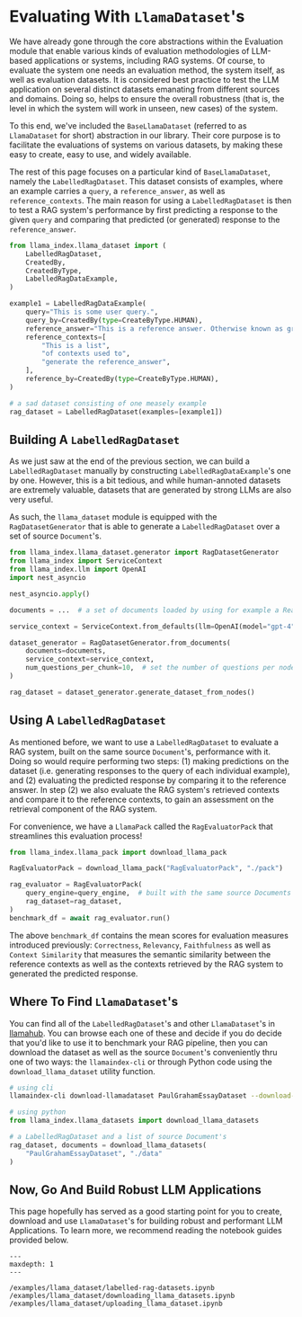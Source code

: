 # Evaluating With `LlamaDataset`'s

We have already gone through the core abstractions within the Evaluation module that
enable various kinds of evaluation methodologies of LLM-based applications or systems, including RAG systems. Of course, to evaluate the system one needs an
evaluation method, the system itself, as well as evaluation datasets. It is
considered best practice to test the LLM application on several distinct datasets
emanating from different sources and domains. Doing so, helps to ensure the overall
robustness (that is, the level in which the system will work in unseen, new cases) of
the system.

To this end, we've included the `BaseLlamaDataset` (referred to as `LlamaDataset`
for short) abstraction in our library. Their core purpose is to facilitate the
evaluations of systems on various datasets, by making these easy to create, easy
to use, and widely available.

The rest of this page focuses on a particular kind of `BaseLlamaDataset`, namely
the `LabelledRagDataset`. This dataset consists of examples, where an example
carries a `query`, a `reference_answer`, as well as `reference_contexts`. The main
reason for using a `LabelledRagDataset` is then to test a RAG system's performance
by first predicting a response to the given `query` and comparing that predicted
(or generated) response to the `reference_answer`.

```python
from llama_index.llama_dataset import (
    LabelledRagDataset,
    CreatedBy,
    CreatedByType,
    LabelledRagDataExample,
)

example1 = LabelledRagDataExample(
    query="This is some user query.",
    query_by=CreatedBy(type=CreateByType.HUMAN),
    reference_answer="This is a reference answer. Otherwise known as ground-truth answer.",
    reference_contexts=[
        "This is a list",
        "of contexts used to",
        "generate the reference_answer",
    ],
    reference_by=CreatedBy(type=CreateByType.HUMAN),
)

# a sad dataset consisting of one measely example
rag_dataset = LabelledRagDataset(examples=[example1])
```

## Building A `LabelledRagDataset`

As we just saw at the end of the previous section, we can build a `LabelledRagDataset`
manually by constructing `LabelledRagDataExample`'s one by one. However, this is
a bit tedious, and while human-annoted datasets are extremely valuable, datasets
that are generated by strong LLMs are also very useful.

As such, the `llama_dataset` module is equipped with the `RagDatasetGenerator` that
is able to generate a `LabelledRagDataset` over a set of source `Document`'s.

```python
from llama_index.llama_dataset.generator import RagDatasetGenerator
from llama_index import ServiceContext
from llama_index.llm import OpenAI
import nest_asyncio

nest_asyncio.apply()

documents = ...  # a set of documents loaded by using for example a Reader

service_context = ServiceContext.from_defaults(llm=OpenAI(model="gpt-4"))

dataset_generator = RagDatasetGenerator.from_documents(
    documents=documents,
    service_context=service_context,
    num_questions_per_chunk=10,  # set the number of questions per nodes
)

rag_dataset = dataset_generator.generate_dataset_from_nodes()
```

## Using A `LabelledRagDataset`

As mentioned before, we want to use a `LabelledRagDataset` to evaluate a RAG
system, built on the same source `Document`'s, performance with it. Doing so would
require performing two steps: (1) making predictions on the dataset (i.e. generating
responses to the query of each individual example), and (2) evaluating the predicted
response by comparing it to the reference answer. In step (2) we also evaluate the
RAG system's retrieved contexts and compare it to the reference contexts, to gain
an assessment on the retrieval component of the RAG system.

For convenience, we have a `LlamaPack` called the `RagEvaluatorPack` that
streamlines this evaluation process!

```python
from llama_index.llama_pack import download_llama_pack

RagEvaluatorPack = download_llama_pack("RagEvaluatorPack", "./pack")

rag_evaluator = RagEvaluatorPack(
    query_engine=query_engine,  # built with the same source Documents as the rag_dataset
    rag_dataset=rag_dataset,
)
benchmark_df = await rag_evaluator.run()
```

The above `benchmark_df` contains the mean scores for evaluation measures introduced
previously: `Correctness`, `Relevancy`, `Faithfulness` as well as `Context Similarity`
that measures the semantic similarity between the reference contexts as well as the
contexts retrieved by the RAG system to generated the predicted response.

## Where To Find `LlamaDataset`'s

You can find all of the `LabelledRagDataset`'s and other `LlamaDataset`'s
in [llamahub](https://llambahub.ai). You can browse each one of these and decide
if you do decide that you'd like to use it to benchmark your RAG pipeline, then
you can download the dataset as well as the source `Document`'s conveniently thru
one of two ways: the `llamaindex-cli` or through Python code using the
`download_llama_dataset` utility function.

```bash
# using cli
llamaindex-cli download-llamadataset PaulGrahamEssayDataset --download-dir ./data
```

```python
# using python
from llama_index.llama_datasets import download_llama_datasets

# a LabelledRagDataset and a list of source Document's
rag_dataset, documents = download_llama_datasets(
    "PaulGrahamEssayDataset", "./data"
)
```

## Now, Go And Build Robust LLM Applications

This page hopefully has served as a good starting point for you to create, download
and use `LlamaDataset`'s for building robust and performant LLM Applications. To
learn more, we recommend reading the notebook guides provided below.

```{toctree}
---
maxdepth: 1
---

/examples/llama_dataset/labelled-rag-datasets.ipynb
/examples/llama_dataset/downloading_llama_datasets.ipynb
/examples/llama_dataset/uploading_llama_dataset.ipynb
```
